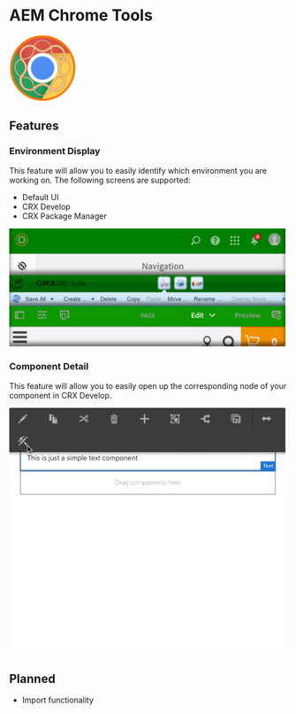 # AEM Chrome Tools

<img src="https://github.com/Jdruwe/aem-chrome-tools/blob/master/icons/icon128.png?raw=true"
     width="120"/>

## Features

### Environment Display

This feature will allow you to easily identify which environment you are working on. The following screens are supported:

* Default UI
* CRX Develop
* CRX Package Manager

<img src="https://github.com/Jdruwe/aem-chrome-tools/blob/master/plugin-src/images/environment-display.png?raw=true"
     width="500"/>

### Component Detail

This feature will allow you to easily open up the corresponding node of your component in CRX Develop.

<img src="https://github.com/Jdruwe/aem-chrome-tools/blob/master/plugin-src/images/component-detail.gif?raw=true"
     width="500"/>

## Planned

* Import functionality
